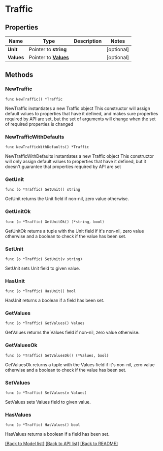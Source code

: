 # Traffic

## Properties

Name | Type | Description | Notes
------------ | ------------- | ------------- | -------------
**Unit** | Pointer to **string** |  | [optional] 
**Values** | Pointer to [**Values**](Values.md) |  | [optional] 

## Methods

### NewTraffic

`func NewTraffic() *Traffic`

NewTraffic instantiates a new Traffic object
This constructor will assign default values to properties that have it defined,
and makes sure properties required by API are set, but the set of arguments
will change when the set of required properties is changed

### NewTrafficWithDefaults

`func NewTrafficWithDefaults() *Traffic`

NewTrafficWithDefaults instantiates a new Traffic object
This constructor will only assign default values to properties that have it defined,
but it doesn't guarantee that properties required by API are set

### GetUnit

`func (o *Traffic) GetUnit() string`

GetUnit returns the Unit field if non-nil, zero value otherwise.

### GetUnitOk

`func (o *Traffic) GetUnitOk() (*string, bool)`

GetUnitOk returns a tuple with the Unit field if it's non-nil, zero value otherwise
and a boolean to check if the value has been set.

### SetUnit

`func (o *Traffic) SetUnit(v string)`

SetUnit sets Unit field to given value.

### HasUnit

`func (o *Traffic) HasUnit() bool`

HasUnit returns a boolean if a field has been set.

### GetValues

`func (o *Traffic) GetValues() Values`

GetValues returns the Values field if non-nil, zero value otherwise.

### GetValuesOk

`func (o *Traffic) GetValuesOk() (*Values, bool)`

GetValuesOk returns a tuple with the Values field if it's non-nil, zero value otherwise
and a boolean to check if the value has been set.

### SetValues

`func (o *Traffic) SetValues(v Values)`

SetValues sets Values field to given value.

### HasValues

`func (o *Traffic) HasValues() bool`

HasValues returns a boolean if a field has been set.


[[Back to Model list]](../README.md#documentation-for-models) [[Back to API list]](../README.md#documentation-for-api-endpoints) [[Back to README]](../README.md)


